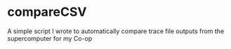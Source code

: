 # compareCSV
A simple script I wrote to automatically compare trace file outputs from the supercomputer for my Co-op 
